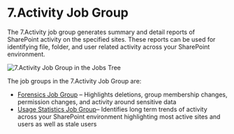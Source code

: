 # 7.Activity Job Group

The 7.Activity job group generates summary and detail reports of SharePoint activity on the
specified sites. These reports can be used for identifying file, folder, and user related activity
across your SharePoint environment.

![7.Activity Job Group in the Jobs Tree](/img/product_docs/accessanalyzer/11.6/admin/hostmanagement/jobstree.webp)

The job groups in the 7.Activity Job Group are:

- [Forensics Job Group](/docs/accessanalyzer/11.6/solutions/sharepoint/activity/forensics/overview.md)
  – Highlights deletions, group membership changes, permission changes, and activity around
  sensitive data
- [Usage Statistics Job Group](/docs/accessanalyzer/11.6/solutions/sharepoint/activity/usagestatistics/overview.md)–
  Identifies long term trends of activity across your SharePoint environment highlighting most
  active sites and users as well as stale users
